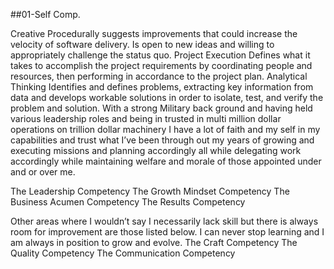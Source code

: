 ##01-Self Comp.

Creative
Procedurally suggests improvements that could increase the velocity of software delivery. Is open to new ideas and willing to appropriately challenge the status quo.
Project Execution
Defines what it takes to accomplish the project requirements by coordinating people and resources, then performing in accordance to the project plan.
Analytical Thinking
Identifies and defines problems, extracting key information from data and develops workable solutions in order to isolate, test, and verify the problem and solution.
With a strong Military back ground and having held various leadership roles and being in trusted in multi million dollar operations on trillion dollar machinery I have a lot of faith and my self in my capabilities and trust what I’ve been through out my years of growing and executing missions and planning accordingly all while delegating work accordingly while maintaining welfare and morale of those appointed under and or over me.

The Leadership Competency
The Growth Mindset Competency
The Business Acumen Competency
The Results Competency


Other areas where I wouldn’t say I necessarily lack skill but there is always room for improvement are those listed below. I can never stop learning and I am always in position to grow and evolve.
The Craft Competency
The Quality Competency
The Communication Competency

